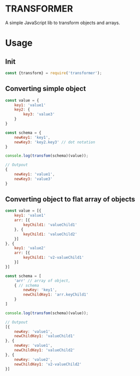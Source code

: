 # TRANSFORMER
A simple JavaScript lib to transform objects and arrays.

# Usage

## Init

```javascript
const {transform} = require('transformer');

```

## Converting simple object

```javascript
const value = {
    key1: 'value1'
    key2: {
        key3: 'value3'
    }
}

const schema = {
    newKey1: 'key1',
    newKey3: 'key2.key3' // dot notation
}

console.log(transfom(schema)(value));

// Outpout
{
    newKey1: 'value1',
    newKey3: 'value3'
}
```

## Converting object to flat array of objects

```javascript
const value = [{
    key1: 'value1'
    arr: [{
        keyChild1: 'valueChild1'
    }, {
        keyChild1: 'valueChild2'
    }]
}, {
    key1: 'value2'
    arr: [{
        keyChild1: 'v2-valueChild1'
    }]
}]

const schema = [
    'arr' // array of object,
    { // schema
        newKey: 'key1',
        newChildKey1: 'arr.keyChild1'
    }
]

console.log(transfom(schema)(value));

// Outpout
[{
    newKey: 'value1',
    newChildKey1: 'valueChild1'
}, {
    newKey: 'value1',
    newChildKey1: 'valueChild2'
}, {
    newKey: 'value2',
    newChildKey1: 'v2-valueChild2'
}]
```